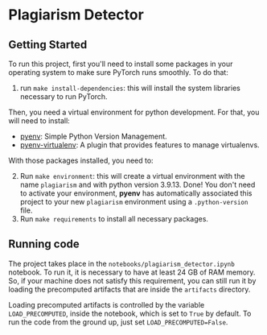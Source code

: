 # Plagiarism Detector

## Getting Started

To run this project, first you'll need to install some packages in your operating system to make sure PyTorch runs smoothly. To do that: 

1. run `make install-dependencies`: this will install the system libraries necessary to run PyTorch.

Then, you need a virtual environment for python development. For that, you will need to install:

- [pyenv](https://github.com/pyenv/pyenv): Simple Python Version Management.
- [pyenv-virtualenv](https://github.com/pyenv/pyenv-virtualenv): A plugin that provides features to manage virtualenvs.

With those packages installed, you need to:

2. Run `make environment`: this will create a virtual environment with the name `plagiarism` and with python version 3.9.13. Done! You don't need to activate your environment, **pyenv** has automatically associated this project to your new `plagiarism` environment using a `.python-version` file.
3. Run `make requirements` to install all necessary packages.

## Running code

The project  takes place in the `notebooks/plagiarism_detector.ipynb` notebook. To run it, it is necessary to have at least 24 GB of RAM memory. So, if your machine does not satisfy this requirement, you can still run it by loading the precomputed artifacts that are inside the `artifacts` directory.

Loading precomputed artifacts is controlled by the variable `LOAD_PRECOMPUTED`, inside the notebook, which is set to `True` by default. To run the code from the ground up, just set `LOAD_PRECOMPUTED=False`.